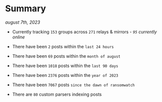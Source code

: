 
# Summary
_august 7th, 2023_

- Currently tracking `153` groups across `271` relays & mirrors - _`95` currently online_

- There have been `2` posts within the `last 24 hours`

- There have been `69` posts within the `month of august`

- There have been `1018` posts within the `last 90 days`

- There have been `2376` posts within the `year of 2023`

- There have been `7067` posts `since the dawn of ransomwatch`

- There are `80` custom parsers indexing posts

